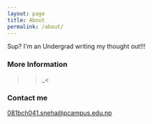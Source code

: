 ```yaml
---
layout: page
title: About
permalink: /about/
---
```



Sup? I'm an Undergrad writing my thought out!!!

### More Information
   >>_<

### Contact me

[081bch041.sneha@pcampus.edu.np](mailto:email@domain.com)

